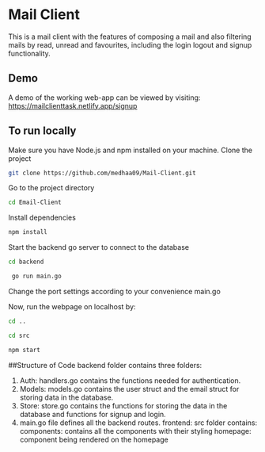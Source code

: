 
# Mail Client

This is a mail client with the features of composing a mail and also filtering mails by read, unread and favourites, including the login logout and signup functionality.
## Demo
A demo of the working web-app can be viewed by visiting: https://mailclienttask.netlify.app/signup
## To run locally
Make sure you have Node.js and npm installed on your machine.
Clone the project
```bash
git clone https://github.com/medhaa09/Mail-Client.git
```

Go to the project directory
```bash
cd Email-Client
```

Install dependencies
```bash
npm install
```
Start the backend go server to connect to the database
```bash
cd backend
```
```bash
 go run main.go
```
Change the port settings according to your convenience main.go

Now, run the webpage on localhost by:
```bash
cd ..
```
```bash
cd src
```
```bash
npm start
```
##Structure of Code
backend folder contains three folders:
1. Auth: handlers.go contains the functions needed for authentication.
2. Models: models.go contains the user struct and the email struct for storing data in the database.
3. Store: store.go contains the functions for storing the data in the database and functions for signup and login.
4. main.go file defines all the backend routes.
frontend:
src folder contains:
components: contains all the components with their styling
homepage: component being rendered on the homepage

